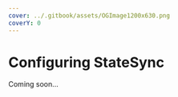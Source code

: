 ```yaml
---
cover: ../.gitbook/assets/OGImage1200x630.png
coverY: 0
---
```


# Configuring StateSync

Coming soon...
